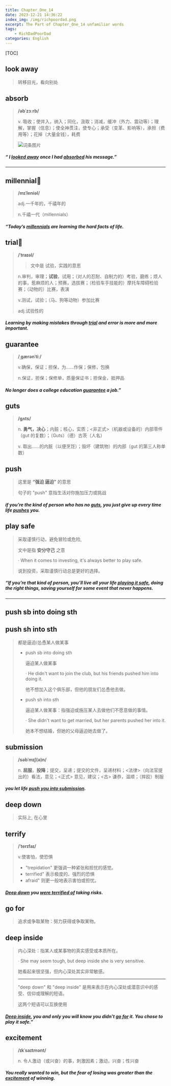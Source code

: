 ```yaml
---
title: Chapter_One_14
date: 2023-12-21 14:36:22
index_img: /img/richpoordad.png
excerpt: The Part of Chapter_One_14 unfamiliar words
tags: 
    - RichDadPoorDad
categories: English
---
```


[TOC]

## look away

> 转移目光，看向别处

## absorb

> **/əbˈzɔːrb/**
>
> v.
> 吸收；使并入，纳入；同化，汲取；消减，缓冲（外力、震动等）；理解，掌握（信息）；使全神贯注，使专心；承受（变革、影响等），承担（费用等）；花掉（大量金钱），耗费
>
> ![词条图片](https://ydlunacommon-cdn.nosdn.127.net/ac8017712834d3163bbd2e06a56d2db9.jpg?)

##### “ I **<u>looked away</u>** once I had **<u>absorbed</u>** his message.”

---

## millennial🚩

> **/mɪˈleniəl/**
>
> adj.一千年的，千禧年的
> 
>n.千禧一代（millennials）

##### “Today’s **<u>millennials</u>** are learning the hard facts of life.

## trial🚩

> **/ˈtraɪəl/**
>
> > 文中是 试验，实践的意思
>
> n.审判，审理；**试验**，试用；（对人的忍耐、自制力的）考验，磨练；烦人的事，惹麻烦的人；预赛，选拔赛；（检验车手技能的）摩托车障碍检验赛；（动物的）比赛，表演
> 
>v.测试，试验；（马、狗等动物）参加比赛
> 
> adj.试验性的

##### Learning by making mistakes through **<u>trial</u>** and error is more and more important. 

## guarantee

> **/ˌɡærənˈtiː/**
>
> v.确保，保证；担保，为……作保；保修，包换
> 
>n.保证，担保；保修单，质量保证书；担保金，抵押品

##### No longer does a college education **<u>guarantee</u>** a job.”

## guts

> **/ɡʌts/**
>
> n.
> **勇气，决心**；内脏；核心，实质；<非正式>（机器或设备的）内部零件（gut 的复数）；（Guts）（德）古茨（人名）
>
> v.
> 取出……的内脏（以便烹饪）；毁坏（建筑物）的内部（gut 的第三人称单数）

## push

> 这里是 **“强迫 逼迫”** 的意思
>
> 句子的 "push" 意指生活对你施加压力或挑战

##### if you’re the kind of person who has no **<u>guts</u>**, you just give up every time life **<u>pushes</u>** you. 

## play safe

> 采取谨慎行动，避免冒险或危险,
>
> 文中是指 **安分守己** 之意
>
> · When it comes to investing, it's always better to play safe.
>
> 说到投资，采取谨慎行动总是更好的选择。

##### “If you’re that kind of person, you’ll live all your life <u>**playing it safe**</u>, doing the right things, saving yourself for some event that never happens.
---
## push sb into doing sth

## push sh into sth



> 都是逼迫/怂恿某人做某事
>
> - push sb into doing sth	
>
>   逼迫某人做某事
>
>   · He didn't want to join the club, but his friends pushed him into doing it.
>
>   他不想加入这个俱乐部，但他的朋友们怂恿他去做。
>
> - push sh into sth
>
>   逼迫某人做某事：指强迫或施压某人去做他们不愿意做的事情。
>
>   · She didn't want to get married, but her parents pushed her into it.
>
>   她本不想结婚，但她的父母逼迫她去做了。

## submission

> **/səbˈmɪʃ(ə)n/**
>
> n. **屈服**，**投降**；提交，呈递；提交的文件，呈递材料；<法律>（向法官提出的）看法，意见；<正式> 意见，建议；<古> 谦恭，温顺；（摔跤）制服

#####  you let life **<u>push you into submission</u>**.

## deep down

> 实际上, 在心里

## terrify

> **/ˈterɪfaɪ/**
>
> v.使害怕，使恐惧
>
> - "trepidation" 更强调一种紧张和担忧的感觉。
>- terrified" 表示极度的、强烈的恐惧
> - afraid" 则更一般地表示害怕或担忧。

##### **<u>Deep down</u>** you <u>were **terrified** of</u> taking risks.

## go for

> 追求或争取某物：努力获得或争取某物。

## deep inside

> 内心深处：指某人或某事物的真实感受或本质所在。
>
> · She may seem tough, but deep inside she is very sensitive.
>
> 她看起来很坚强，但内心深处其实非常敏感。
>
> ---
>
> "deep down" 和 "deep inside" 是用来表示在内心深处或潜意识中的感受、信仰或理解的短语。
>
> 这两个短语可以互换使用

##### **<u>Deep inside</u>**, you and only you will know you didn’t **<u>go for</u>** it. You chose to play it safe.”

## excitement

> **/ɪkˈsaɪtmənt/**
>
> n.
> 令人激动（或兴奋）的事，刺激因素；激动，兴奋；性兴奋

##### You really wanted to win, but the fear of losing was greater than the **<u>excitement</u>** of winning.
